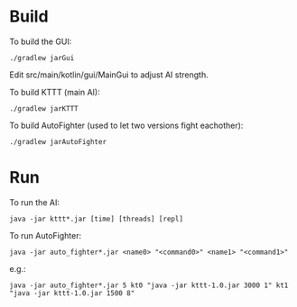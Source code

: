 # Build

To build the GUI:
```
./gradlew jarGui
```
Edit src/main/kotlin/gui/MainGui to adjust AI strength.

To build KTTT (main AI):
```
./gradlew jarKTTT
```

To build AutoFighter (used to let two versions fight eachother):
```
./gradlew jarAutoFighter
```

# Run

To run the AI:
```
java -jar kttt*.jar [time] [threads] [repl]
```

To run AutoFighter:
```
java -jar auto_fighter*.jar <name0> "<command0>" <name1> "<command1>"
```
e.g.:
```
java -jar auto_fighter*.jar 5 kt0 "java -jar kttt-1.0.jar 3000 1" kt1 "java -jar kttt-1.0.jar 1500 8"
```
